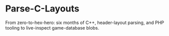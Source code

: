 # Parse-C-Layouts
From zero-to-hex-hero: six months of C++, header-layout parsing, and PHP tooling to live-inspect game-database blobs.

